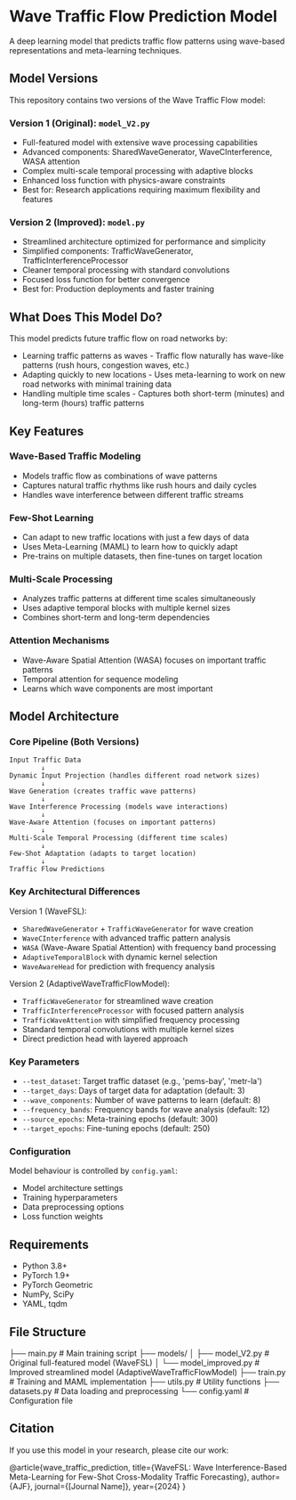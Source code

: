 # Wave Traffic Flow Prediction Model

A deep learning model that predicts traffic flow patterns using wave-based representations and meta-learning techniques.

## Model Versions

This repository contains two versions of the Wave Traffic Flow model:

### Version 1 (Original): `model_V2.py`
- Full-featured model with extensive wave processing capabilities
- Advanced components: SharedWaveGenerator, WaveCInterference, WASA attention
- Complex multi-scale temporal processing with adaptive blocks
- Enhanced loss function with physics-aware constraints
- Best for: Research applications requiring maximum flexibility and features

### Version 2 (Improved): `model.py` 
- Streamlined architecture optimized for performance and simplicity
- Simplified components: TrafficWaveGenerator, TrafficInterferenceProcessor
- Cleaner temporal processing with standard convolutions
- Focused loss function for better convergence
- Best for: Production deployments and faster training

## What Does This Model Do?

This model predicts future traffic flow on road networks by:
- Learning traffic patterns as waves - Traffic flow naturally has wave-like patterns (rush hours, congestion waves, etc.)
- Adapting quickly to new locations - Uses meta-learning to work on new road networks with minimal training data
- Handling multiple time scales - Captures both short-term (minutes) and long-term (hours) traffic patterns

## Key Features

### Wave-Based Traffic Modeling
- Models traffic flow as combinations of wave patterns
- Captures natural traffic rhythms like rush hours and daily cycles
- Handles wave interference between different traffic streams

### Few-Shot Learning
- Can adapt to new traffic locations with just a few days of data
- Uses Meta-Learning (MAML) to learn how to quickly adapt
- Pre-trains on multiple datasets, then fine-tunes on target location

### Multi-Scale Processing
- Analyzes traffic patterns at different time scales simultaneously
- Uses adaptive temporal blocks with multiple kernel sizes
- Combines short-term and long-term dependencies

### Attention Mechanisms
- Wave-Aware Spatial Attention (WASA) focuses on important traffic patterns
- Temporal attention for sequence modeling
- Learns which wave components are most important

## Model Architecture

### Core Pipeline (Both Versions)
```
Input Traffic Data
        ↓
Dynamic Input Projection (handles different road network sizes)
        ↓
Wave Generation (creates traffic wave patterns)
        ↓
Wave Interference Processing (models wave interactions)
        ↓
Wave-Aware Attention (focuses on important patterns)
        ↓
Multi-Scale Temporal Processing (different time scales)
        ↓
Few-Shot Adaptation (adapts to target location)
        ↓
Traffic Flow Predictions
```

### Key Architectural Differences

Version 1 (WaveFSL):
- `SharedWaveGenerator` + `TrafficWaveGenerator` for wave creation
- `WaveCInterference` with advanced traffic pattern analysis
- `WASA` (Wave-Aware Spatial Attention) with frequency band processing
- `AdaptiveTemporalBlock` with dynamic kernel selection
- `WaveAwareHead` for prediction with frequency analysis

Version 2 (AdaptiveWaveTrafficFlowModel):
- `TrafficWaveGenerator` for streamlined wave creation
- `TrafficInterferenceProcessor` with focused pattern analysis
- `TrafficWaveAttention` with simplified frequency processing
- Standard temporal convolutions with multiple kernel sizes
- Direct prediction head with layered approach



### Key Parameters
- `--test_dataset`: Target traffic dataset (e.g., 'pems-bay', 'metr-la')
- `--target_days`: Days of target data for adaptation (default: 3)
- `--wave_components`: Number of wave patterns to learn (default: 8)
- `--frequency_bands`: Frequency bands for wave analysis (default: 12)
- `--source_epochs`: Meta-training epochs (default: 300)
- `--target_epochs`: Fine-tuning epochs (default: 250)

### Configuration
Model behaviour is controlled by `config.yaml`:
- Model architecture settings
- Training hyperparameters
- Data preprocessing options
- Loss function weights

## Requirements

- Python 3.8+
- PyTorch 1.9+
- PyTorch Geometric
- NumPy, SciPy
- YAML, tqdm

## File Structure

├── main.py                    # Main training script
├── models/
│   ├── model_V2.py           # Original full-featured model (WaveFSL)
│   └── model_improved.py     # Improved streamlined model (AdaptiveWaveTrafficFlowModel)
├── train.py                  # Training and MAML implementation
├── utils.py                  # Utility functions
├── datasets.py               # Data loading and preprocessing
└── config.yaml               # Configuration file



## Citation

If you use this model in your research, please cite our work:

@article{wave_traffic_prediction,
  title={WaveFSL: Wave Interference-Based Meta-Learning for Few-Shot Cross-Modality Traffic Forecasting},
  author={AJF},
  journal={[Journal Name]},
  year={2024}
}
